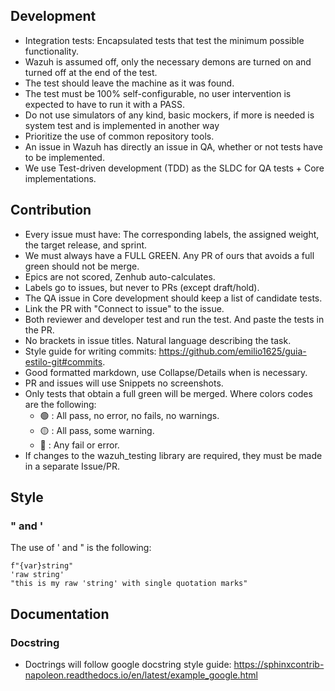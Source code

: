 ## Development
- Integration tests: Encapsulated tests that test the minimum possible functionality.
- Wazuh is assumed off, only the necessary demons are turned on and turned off at the end of the test.
- The test should leave the machine as it was found.
- The test must be 100% self-configurable, no user intervention is expected to have to run it with a PASS.
- Do not use simulators of any kind, basic mockers, if more is needed is system test and is implemented in another way
- Prioritize the use of common repository tools.
- An issue in Wazuh has directly an issue in QA, whether or not tests have to be implemented.
- We use Test-driven development (TDD) as the SLDC for QA tests + Core implementations.

## Contribution
- Every issue must have: The corresponding labels, the assigned weight, the target release, and sprint.
- We must always have a FULL GREEN. Any PR of ours that avoids a full green should not be merge.
- Epics are not scored, Zenhub auto-calculates.
- Labels go to issues, but never to PRs (except draft/hold).
- The QA issue in Core development should keep a list of candidate tests.
- Link the PR with "Connect to issue" to the issue.
- Both reviewer and developer test and run the test. And paste the tests in the PR.
- No brackets in issue titles. Natural language describing the task.
- Style guide for writing commits: https://github.com/emilio1625/guia-estilo-git#commits.
- Good formatted markdown, use Collapse/Details when is necessary.
- PR and issues will use Snippets no screenshots.
- Only tests that obtain a full green will be merged. Where colors codes are the following:
   - :green_circle: : All pass, no error, no fails, no warnings. 
   - :yellow_circle: : All pass, some warning. 
   - :red_circle: : Any fail or error.
- If changes to the wazuh_testing library are required, they must be made in a separate Issue/PR. 

## Style
### " and '

The use of ' and " is the following:
```
f"{var}string"
'raw string'
"this is my raw 'string' with single quotation marks"
```

## Documentation
### Docstring
- Doctrings will follow google docstring style guide: https://sphinxcontrib-napoleon.readthedocs.io/en/latest/example_google.html
